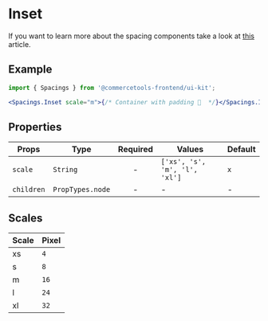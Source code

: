 # Inset

If you want to learn more about the spacing components take a look at
[this](https://medium.com/eightshapes-llc/space-in-design-systems-188bcbae0d62)
article.

## Example

```jsx
import { Spacings } from '@commercetools-frontend/ui-kit';

<Spacings.Inset scale="m">{/* Container with padding 🎉  */}</Spacings.Inset>;
```

## Properties

| Props      | Type             | Required | Values                        | Default |
| ---------- | ---------------- | :------: | ----------------------------- | ------- |
| `scale`    | `String`         |    -     | `['xs', 's', 'm', 'l', 'xl']` | `x`     |
| `children` | `PropTypes.node` |    -     | -                             | -       |

## Scales

| Scale | Pixel |
| :---- | :---- |
| xs    | `4`   |
| s     | `8`   |
| m     | `16`  |
| l     | `24`  |
| xl    | `32`  |
